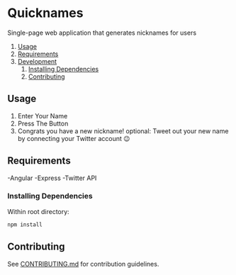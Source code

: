 # Quicknames
Single-page web application that generates nicknames for users

1. [Usage](#Usage)
1. [Requirements](#requirements)
1. [Development](#development)
    1. [Installing Dependencies](#installing-dependencies)
    1. [Contributing](#Contributing)

## Usage
1. Enter Your Name
2. Press The Button
3. Congrats you have a new nickname!
optional: Tweet out your new name by connecting your Twitter account 😉

## Requirements
-Angular
-Express
-Twitter API

### Installing Dependencies
Within root directory:
~~~sh
npm install
~~~

## Contributing

See [CONTRIBUTING.md](https://github.com/unexpected-lion/ourglass/blob/master/contributing.md) for contribution guidelines.
